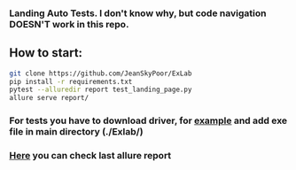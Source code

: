 ### Landing Auto Tests. I don't know why, but code navigation DOESN'T work in this repo.

## How to start:
```sh
git clone https://github.com/JeanSkyPoor/ExLab
pip install -r requirements.txt
pytest --alluredir report test_landing_page.py
allure serve report/
```
### For tests you have to download driver, for [example](https://chromedriver.chromium.org/downloads) and add exe file in main directory (./Exlab/)
### [Here](https://jeanskypoor.github.io/ExLab/) you can check last allure report 